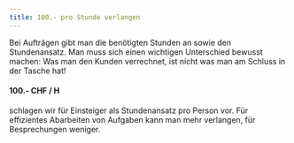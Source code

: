 ```yaml
---
title: 100.- pro Stunde verlangen
---
```


Bei Aufträgen gibt man die benötigten Stunden an sowie den Stundenansatz. Man muss sich einen wichtigen Unterschied bewusst machen: Was man den Kunden verrechnet, ist nicht was man am Schluss in der Tasche hat!

#### 100.- CHF / H
schlagen wir für Einsteiger als Stundenansatz pro Person vor. Für effizientes Abarbeiten von Aufgaben kann man mehr verlangen, für Besprechungen weniger.

